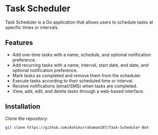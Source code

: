 # Task Scheduler

Task Scheduler is a Go application that allows users to schedule tasks at specific times or intervals.

## Features

- Add one-time tasks with a name, schedule, and optional notification preference.
- Add recurring tasks with a name, interval, start date, end date, and optional notification preference.
- Mark tasks as completed and remove them from the scheduler.
- Execute tasks according to their scheduled time or interval.
- Receive notifications (email/SMS) when tasks are completed.
- View, add, edit, and delete tasks through a web-based interface.

## Installation

Clone the repository:

```bash
git clone https://github.com/Ashikurrahaman287/Task-Scheduler-Bot
